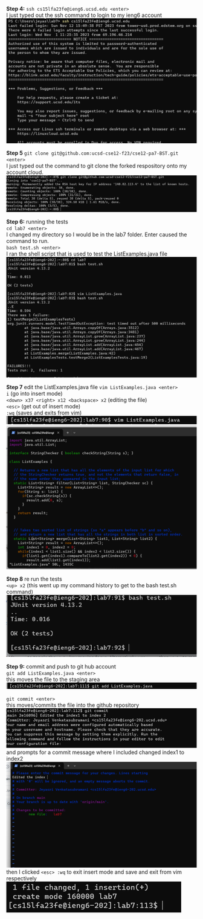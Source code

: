 **Step 4:** `ssh cs15lfa23fe@ieng6.ucsd.edu <enter>` <br>
I just typed out the ssh command to login to my ieng6 account <br>
![Image](Lab7_S4.png)<br>

**Step 5** `git clone git@github.com:ucsd-cse12-f23/cse12-pa7-BST.git <enter>` <br>
I just typed out the command to git clone the forked respository onto my account cloud. <br>
![Image](Lab7_S5.png)<br>

**Step 6:** running the tests<br>
`cd lab7 <enter>` <br>
I changed my directory so I would be in the lab7 folder. Enter caused the command to run. <br>
`bash test.sh <enter>` <br>
I ran the shell script that is used to test the ListExamples.java file <br>
![Image](Lab7_S6.png)<br>

**Step 7** edit the ListExamples.java file 
`vim ListExamples.java <enter>` <br>
`i` (go into insert mode) <br>
`<down> x37 <right> x12 <backspace> x2` (editing the file)<br>
`<esc>` (get out of insert mode)<br>
`:wq` (saves and exits from vim) <br>
![Image](Lab7_S7_P1.png)
![Image](Lab7_S7_P2.png)

**Step 8** re run the tests <br>
`<up> x2` (this went up my command history to get to the bash test.sh command) <br>
![Image](Lab7_S8.png)

**Step 9:** commit and push to git hub account <br>
`git add ListExamples.java <enter>` <br>
this moves the file to the staging area<br>
![Image](Lab7_S9_P1.png) <br>

`git commit <enter>` <br>
this moves/commits the file into the github repository <br>
![Image](Lab7_S9_P4.png) <br>
and prompts for a commit message where I included changed index1 to index2 
![Image](Lab7_S9_P2.png) <br>
then I clicked `<esc> :wq` to exit insert mode and save and exit from vim respectively <br>
![Image](Lab7_S9_P3.png) <br>
